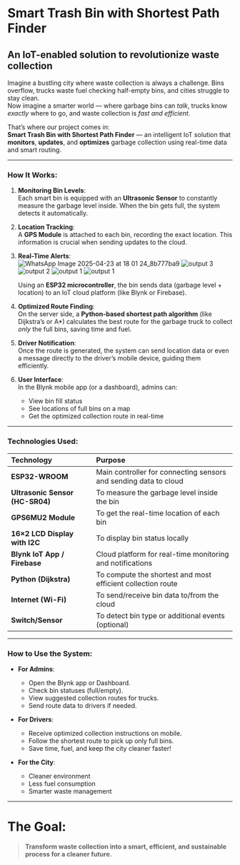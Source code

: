# Smart Trash Bin with Shortest Path Finder  
## **An IoT-enabled solution to revolutionize waste collection**

Imagine a bustling city where waste collection is always a challenge. Bins overflow, trucks waste fuel checking half-empty bins, and cities struggle to stay clean.  
Now imagine a smarter world — where garbage bins can *talk*, trucks know *exactly* where to go, and waste collection is *fast and efficient*.

That’s where our project comes in:  
**Smart Trash Bin with Shortest Path Finder** — an intelligent IoT solution that **monitors**, **updates**, and **optimizes** garbage collection using real-time data and smart routing.

---

### How It Works:
1. **Monitoring Bin Levels**:  
   Each smart bin is equipped with an **Ultrasonic Sensor** to constantly measure the garbage level inside. When the bin gets full, the system detects it automatically.

2. **Location Tracking**:  
   A **GPS Module** is attached to each bin, recording the exact location. This information is crucial when sending updates to the cloud.

3. **Real-Time Alerts**:  ![WhatsApp Image 2025-04-23 at 18 01 24_8b777ba9](https://github.com/user-attachments/assets/96d7b6b9-2a52-4b9a-aa19-4dc4477d7081)
![output 3](https://github.com/user-attachments/assets/3ac88191-c4a8-4b3f-bd68-136f6198bdc8)
![output 2](https://github.com/user-attachments/assets/970f68ce-d930-41c3-986c-b543fa853fb0)
![output 1](https://github.com/user-attachments/assets/b5d4f2d9-90bb-42fa-9188-a11d41779f88)
![output 1](https://github.com/user-attachments/assets/f4f2f434-0d97-4a70-91a7-354cf5df21dd)

   Using an **ESP32 microcontroller**, the bin sends data (garbage level + location) to an IoT cloud platform (like Blynk or Firebase).

4. **Optimized Route Finding**:  
   On the server side, a **Python-based shortest path algorithm** (like Dijkstra’s or A*) calculates the best route for the garbage truck to collect *only* the full bins, saving time and fuel.

5. **Driver Notification**:  
   Once the route is generated, the system can send location data or even a message directly to the driver’s mobile device, guiding them efficiently.

6. **User Interface**:  
   In the Blynk mobile app (or a dashboard), admins can:
   - View bin fill status
   - See locations of full bins on a map
   - Get the optimized collection route in real-time

---

###  Technologies Used:
| Technology | Purpose |
|:-----------|:--------|
| **ESP32-WROOM** | Main controller for connecting sensors and sending data to cloud |
| **Ultrasonic Sensor (HC-SR04)** | To measure the garbage level inside the bin |
| **GPS6MU2 Module** | To get the real-time location of each bin |
| **16×2 LCD Display with I2C** | To display bin status locally |
| **Blynk IoT App / Firebase** | Cloud platform for real-time monitoring and notifications |
| **Python (Dijkstra)** | To compute the shortest and most efficient collection route |
| **Internet (Wi-Fi)** | To send/receive bin data to/from the cloud |
| **Switch/Sensor** | To detect bin type or additional events (optional) |

---

### How to Use the System:
- **For Admins**:  
  - Open the Blynk app or Dashboard.  
  - Check bin statuses (full/empty).  
  - View suggested collection routes for trucks.  
  - Send route data to drivers if needed.

- **For Drivers**:  
  - Receive optimized collection instructions on mobile.  
  - Follow the shortest route to pick up only full bins.  
  - Save time, fuel, and keep the city cleaner faster!

- **For the City**:  
  - Cleaner environment   
  - Less fuel consumption   
  - Smarter waste management 

---

# The Goal:
> **Transform waste collection into a smart, efficient, and sustainable process for a cleaner future.**

